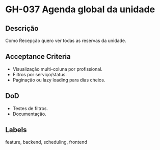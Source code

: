 <!--
ID: GH-037
Epic: Scheduling Core
Phase: 5
-->

# GH-037 Agenda global da unidade

## Descrição

Como Recepção quero ver todas as reservas da unidade.

## Acceptance Criteria

- Visualização multi-coluna por profissional.
- Filtros por serviço/status.
- Paginação ou lazy loading para dias cheios.

## DoD

- Testes de filtros.
- Documentação.

## Labels

feature, backend, scheduling, frontend
